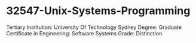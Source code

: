 # 32547-Unix-Systems-Programming

Tertiary Institution: University Of Technology Sydney
Degree: Graduate Certificate in Engineering: Software Systems
Grade: Distinction
